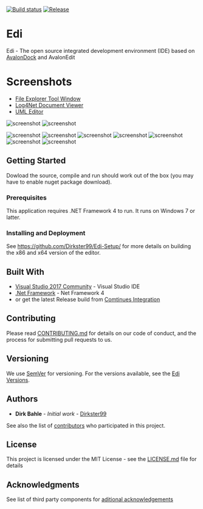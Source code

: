[![Build status](https://ci.appveyor.com/api/projects/status/7r06lm7v5o9xq7xj?svg=true)](https://ci.appveyor.com/project/Dirkster99/edi)
[![Release](https://img.shields.io/github/release/Dirkster99/Edi.svg)](https://github.com/Dirkster99/Edi/releases/latest)
# Edi

Edi - The open source integrated development environment (IDE) based on <a href="https://github.com/Dirkster99/AvalonDock">AvalonDock</a> and AvalonEdit

# Screenshots
* [File Explorer Tool Window](https://github.com/Dirkster99/Edi/wiki/File-Explorer-Tool-Window)
* [Log4Net Document Viewer](https://github.com/Dirkster99/Edi/wiki/Log4Net-Document-Viewer)
* [UML Editor](https://github.com/Dirkster99/Edi/wiki/UML-Diagram-Editor)

![screenshot](https://raw.githubusercontent.com/Dirkster99/Docu/master/Edi/2018/Edi_Explorer_Dark.png)
![screenshot](https://raw.githubusercontent.com/Dirkster99/Docu/master/Edi/2018/Edi_Explorer_Light.png)

![screenshot](https://github.com/Dirkster99/Docu/blob/master/Edi/MetroDark_DeepBlack.png?raw=true)
![screenshot](https://github.com/Dirkster99/Docu/blob/master/Edi/Edi_MRU_ContextMenu.png?raw=true)
![screenshot](https://github.com/Dirkster99/Docu/blob/master/Edi/StartPage.png?raw=true)
![screenshot](https://github.com/Dirkster99/Docu/blob/master/Edi/MetroDark_TrueBlue.png?raw=true)
![screenshot](https://github.com/Dirkster99/Docu/blob/master/Edi/MetroLight_BrightStandard.png?raw=true)
![screenshot](https://github.com/Dirkster99/Docu/blob/master/Edi/Generic.png?raw=true)
![screenshot](https://github.com/Dirkster99/Docu/blob/master/Edi/MU_MenuItems.png?raw=true)

## Getting Started

Dowload the source, compile and run should work out of the box (you may have to enable nuget package download).

### Prerequisites

This application requires .NET Framework 4 to run. It runs on Windows 7 or latter.

### Installing and Deployment

See https://github.com/Dirkster99/Edi-Setup/ for more details on building the x86 and x64 version of the editor.
 
## Built With

* [Visual Studio 2017 Community](http://www.visualstudio.com) - Visual Studio IDE
* [.Net Framework](https://www.microsoft.com/net) - Net Framework 4
* or get the latest Release build from [Comtinues Integration](https://ci.appveyor.com/project/Dirkster99/edi/build/artifacts)

## Contributing

Please read [CONTRIBUTING.md](CONTRIBUTING.md) for details on our code of conduct, and the process for submitting pull requests to us.

## Versioning

We use [SemVer](http://semver.org/) for versioning. For the versions available, see the [Edi Versions](https://github.com/Dirkster99/Edi/tags). 

## Authors

* **Dirk Bahle** - *Initial work* - [Dirkster99](https://github.com/Dirkster99)

See also the list of [contributors](https://github.com/Dirkster99/Edi/contributors) who participated in this project.

## License

This project is licensed under the MIT License - see the [LICENSE.md](https://github.com/Dirkster99/Edi/blob/master/License.md) file for details

## Acknowledgments

See list of third party components for [aditional acknowledgements](https://github.com/Dirkster99/Edi/wiki/List-of-Contributors)
